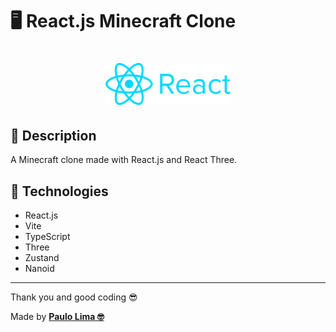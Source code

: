 # 🖥️ React.js Minecraft Clone

<h1 align="center">
  <img src=".github/logo.png" width="200px" />
</h1>

## 🔎️ Description

A Minecraft clone made with React.js and React Three.

## 🚀️ Technologies

- React.js
- Vite
- TypeScript
- Three
- Zustand
- Nanoid

---

Thank you and good coding 😎️

Made by **<a href="https://paulophlp.github.io/portfolio/" target="__blank">Paulo Lima 🤓️</a>**
